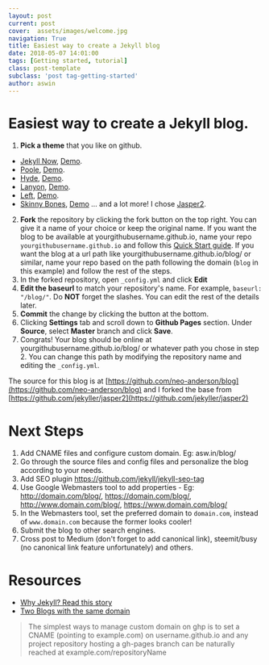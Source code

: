 ```yaml
---
layout: post
current: post
cover:  assets/images/welcome.jpg
navigation: True
title: Easiest way to create a Jekyll blog
date: 2018-05-07 14:01:00
tags: [Getting started, tutorial]
class: post-template
subclass: 'post tag-getting-started'
author: aswin
---
```


# Easiest way to create a Jekyll blog.

1. **Pick a theme** that you like on github.
- [Jekyll Now](https://github.com/barryclark/jekyll-now), [Demo](http://www.jekyllnow.com/).
- [Poole](https://github.com/poole/poole), [Demo](http://demo.getpoole.com/).
- [Hyde](https://github.com/poole/hyde), [Demo](http://hyde.getpoole.com/).
- [Lanyon](https://github.com/poole/lanyon), [Demo](http://lanyon.getpoole.com/).
- [Left](https://github.com/holman/left), [Demo](http://zachholman.com/posts/left).
- [Skinny Bones](https://github.com/mmistakes/skinny-bones-jekyll), [Demo](https://mmistakes.github.io/skinny-bones-jekyll/)
... and a lot more!
I chose [Jasper2](https://github.com/jekyller/jasper2).
2. **Fork** the repository by clicking the fork button on the top right. You can give it a name of your choice or keep the original name. If you want the blog to be available at yourgithubusername.github.io, name your repo `yourgithubusername.github.io` and follow this [Quick Start guide](https://github.com/barryclark/jekyll-now). If you want the blog at a url path like yourgithubusername.github.io/blog/ or similar, name your repo based on the path following the domain (`blog` in this example) and follow the rest of the steps.
3. In the forked repository, open `_config.yml` and click **Edit**
4. **Edit the baseurl** to match your repository's name. For example, `baseurl: "/blog/"`. Do **NOT** forget the slashes. You can edit the rest of the details later.
5. **Commit** the change by clicking the button at the bottom.
6. Clicking **Settings** tab and scroll down to **Github Pages** section. Under **Source**, select **Master** branch and click **Save**.
7. Congrats! Your blog should be online at yourgithubusername.github.io/blog/ or whatever path you chose in step 2. You can change this path by modifying the repository name and editing the `_config.yml`.

The source for this blog is at [https://github.com/neo-anderson/blog](https://github.com/neo-anderson/blog) and I forked the base from [https://github.com/jekyller/jasper2](https://github.com/jekyller/jasper2)

# Next Steps
1. Add CNAME files and configure custom domain. Eg: asw.in/blog/
2. Go through the source files and config files and personalize the blog according to your needs. 
3. Add SEO plugin https://github.com/jekyll/jekyll-seo-tag
4. Use Google Webmasters tool to add properties - Eg: http://domain.com/blog/, https://domain.com/blog/, http://www.domain.com/blog/, https://www.domain.com/blog/
5. In the Webmasters tool, set the preferred domain to `domain.com`, instead of `www.domain.com` because the former looks cooler!
6. Submit the blog to other search engines.
7. Cross post to Medium (don't forget to add canonical link), steemit/busy (no canonical link feature unfortunately) and others.

# Resources
- [Why Jekyll? Read this story](https://intersect.whitefusion.io/open-web/goodbye-medium-hello-jekyll)
- [Two Blogs with the same domain](https://stackoverflow.com/questions/31914048/how-to-set-up-two-jekyll-blogs-on-github-pages-with-the-same-domain-cname)
> The simplest ways to manage custom domain on ghp is to set a CNAME (pointing to example.com) on username.github.io and any project repository hosting a gh-pages branch can be naturally reached at example.com/repositoryName

